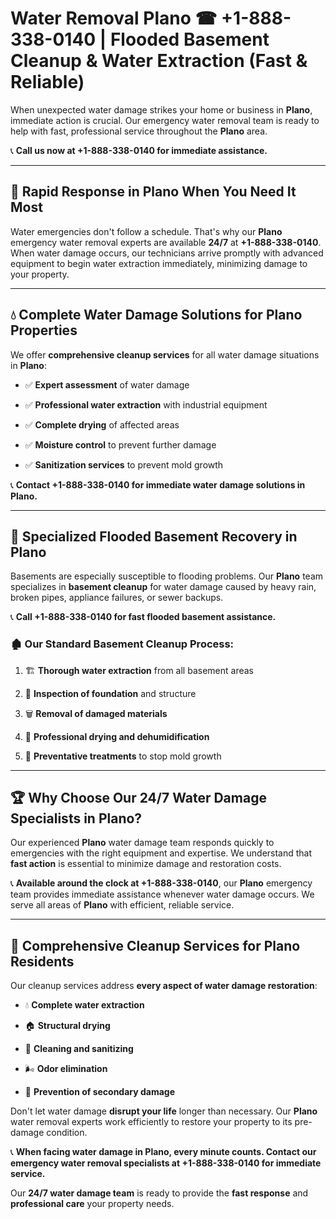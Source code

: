 # Water Removal Plano ☎ +1-888-338-0140 | Flooded Basement Cleanup & Water Extraction (Fast & Reliable)

When unexpected water damage strikes your home or business in **Plano**, immediate action is crucial. Our emergency water removal team is ready to help with fast, professional service throughout the **Plano** area. 

📞 **Call us now at +1-888-338-0140 for immediate assistance.**
---
## 🚀 Rapid Response in Plano When You Need It Most
Water emergencies don't follow a schedule. That's why our **Plano** emergency water removal experts are available **24/7** at **+1-888-338-0140**. When water damage occurs, our technicians arrive promptly with advanced equipment to begin water extraction immediately, minimizing damage to your property.
---
## 💧 Complete Water Damage Solutions for Plano Properties
We offer **comprehensive cleanup services** for all water damage situations in **Plano**:
- ✅ **Expert assessment** of water damage  
- ✅ **Professional water extraction** with industrial equipment  
- ✅ **Complete drying** of affected areas  
- ✅ **Moisture control** to prevent further damage  
- ✅ **Sanitization services** to prevent mold growth  
📞 **Contact +1-888-338-0140 for immediate water damage solutions in Plano.**
---
## 🌊 Specialized Flooded Basement Recovery in Plano
Basements are especially susceptible to flooding problems. Our **Plano** team specializes in **basement cleanup** for water damage caused by heavy rain, broken pipes, appliance failures, or sewer backups. 
📞 **Call +1-888-338-0140 for fast flooded basement assistance.**
### 🏚️ Our Standard Basement Cleanup Process:
1. 🏗️ **Thorough water extraction** from all basement areas  
2. 🔎 **Inspection of foundation** and structure  
3. 🗑️ **Removal of damaged materials**  
4. 💨 **Professional drying and dehumidification**  
5. 🚫 **Preventative treatments** to stop mold growth  
---
## 🏆 Why Choose Our 24/7 Water Damage Specialists in Plano?
Our experienced **Plano** water damage team responds quickly to emergencies with the right equipment and expertise. We understand that **fast action** is essential to minimize damage and restoration costs.
📞 **Available around the clock at +1-888-338-0140**, our **Plano** emergency team provides immediate assistance whenever water damage occurs. We serve all areas of **Plano** with efficient, reliable service.
---
## 🧹 Comprehensive Cleanup Services for Plano Residents
Our cleanup services address **every aspect of water damage restoration**:
- 💧 **Complete water extraction**  
- 🏠 **Structural drying**  
- 🧼 **Cleaning and sanitizing**  
- 🌬️ **Odor elimination**  
- 🚫 **Prevention of secondary damage**  
Don't let water damage **disrupt your life** longer than necessary. Our **Plano** water removal experts work efficiently to restore your property to its pre-damage condition.
📞 **When facing water damage in Plano, every minute counts. Contact our emergency water removal specialists at +1-888-338-0140 for immediate service.**
Our **24/7 water damage team** is ready to provide the **fast response** and **professional care** your property needs.

